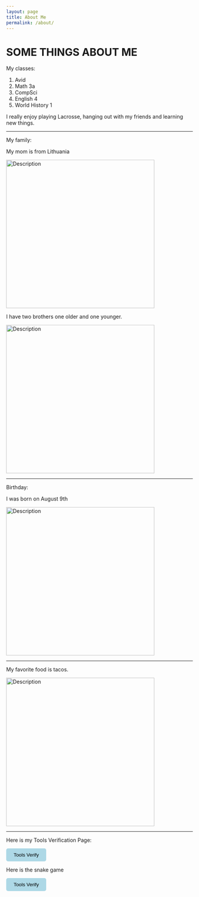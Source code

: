 ```yaml
---
layout: page
title: About Me
permalink: /about/
---
```






# SOME THINGS ABOUT ME

My classes:

1. Avid
2. Math 3a
3. CompSci
4. English 4
5. World History 1


I really enjoy playing Lacrosse, hanging out with my friends and learning new things.


_______________________________________________________________________________
My family:

My mom is from Lithuania

<img src="/chasewebsite/images/lithuania-flag-with-waving-effect-official-proportion-vector.jpg" alt="Description"
style="width:400px; height:auto;">

I have two brothers one older and one younger.

<img src="/chasewebsite/images/three-happy-cartoon-boys-who-support-each-other-vector-9170265.jpg" alt="Description"
style="width:400px; height:auto;">

 _______________________________________________________________________________

Birthday:

I was born on August 9th




<img src="/chasewebsite/images/birthday-cake-decorated-with-colorful-sprinkles-and-royalty-free-image-1653509348.jpg" alt="Description"
style="width:400px; height:auto;">

_______________________________________________________________________________

My favorite food is tacos.




<img src="/chasewebsite/images/iStock-960337396-3beef-barbacoa-tacos-e1695391119564-500x500.jpg" alt="Description"
style="width:400px; height:auto;">



_______________________________________________________________________________


Here is my Tools Verification Page:

<a href="https://chase712.github.io/chasewebsite/devops/tools/verify" target="_blank" style="text-decoration:none;">
    <button style="padding:10px 20px; background-color:#ADD8E6; color:black; border:none; border-radius:5px; cursor:pointer;">
        Tools Verify
    </button>
</a>

Here is the snake game

<a href="https://chase712.github.io/chasewebsite/snake" target="_blank" style="text-decoration:none;">
    <button style="padding:10px 20px; background-color:#ADD8E6; color:black; border:none; border-radius:5px; cursor:pointer;">
        Tools Verify
    </button>
</a>